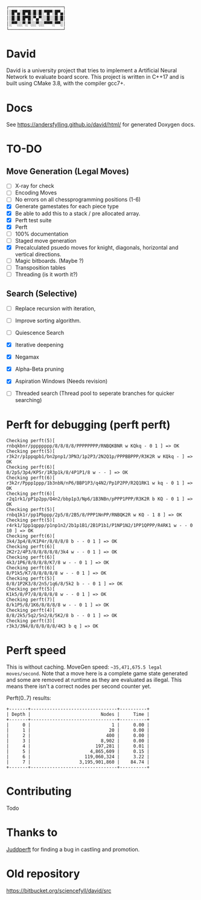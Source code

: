 ```markdown
┌────────────────────┐
│░█▀▄░█▀█░█░█░▀█▀░█▀▄│
│░█░█░█▀█░▀▄▀░░█░░█░█│
│░▀▀░░▀░▀░░▀░░▀▀▀░▀▀░│
└────────────────────┘
```

# David #
David is a university project that tries to implement a Artificial Neural Network to evaluate board score.
This project is written in C++17 and is built using CMake 3.8, with the compiler gcc7+.

# Docs #
See https://andersfylling.github.io/david/html/ for generated Doxygen docs.

# TO-DO #
## Move Generation (Legal Moves) ##
 - [ ] X-ray for check
 - [ ] Encoding Moves
 - [ ] No errors on all chessprogramming positions (1-6)
 - [x] Generate gamestates for each piece type
 - [x] Be able to add this to a stack / pre allocated array.
 - [x] Perft test suite
 - [x] Perft
 - [ ] 100% documentation
 - [ ] Staged move generation
 - [x] Precalculated psuedo moves for knight, diagonals, horizontal and vertical directions.
 - [ ] Magic bitboards. (Maybe ?)
 - [ ] Transposition tables
 - [ ] Threading (is it worth it?)
 
 ## Search (Selective) ##
  - [ ] Replace recursion with iteration,
  - [ ] Improve sorting algorithm.
  - [ ] Quiescence Search
  - [x] Iterative deepening
  - [x] Negamax
  - [x] Alpha-Beta pruning
  - [x] Aspiration Windows (Needs revision)
  - [ ] Threaded search (Thread pool to seperate branches for quicker searching)


# Perft for debugging (perft perft) #
```
Checking perft(5)[                  rnbqkbnr/pppppppp/8/8/8/8/PPPPPPPP/RNBQKBNR w KQkq - 0 1 ] => OK
Checking perft(5)[          r3k2r/p1ppqpb1/bn2pnp1/3PN3/1p2P3/2N2Q1p/PPPBBPPP/R3K2R w KQkq - ] => OK
Checking perft(6)[                                     8/2p5/3p4/KP5r/1R3p1k/8/4P1P1/8 w - - ] => OK
Checking perft(6)[          r3k2r/Pppp1ppp/1b3nbN/nP6/BBP1P3/q4N2/Pp1P2PP/R2Q1RK1 w kq - 0 1 ] => OK
Checking perft(6)[          r2q1rk1/pP1p2pp/Q4n2/bbp1p3/Np6/1B3NBn/pPPP1PPP/R3K2R b KQ - 0 1 ] => OK
Checking perft(5)[                 rnbq1k1r/pp1Pbppp/2p5/8/2B5/8/PPP1NnPP/RNBQK2R w KQ - 1 8 ] => OK
Checking perft(5)[  r4rk1/1pp1qppp/p1np1n2/2b1p1B1/2B1P1b1/P1NP1N2/1PP1QPPP/R4RK1 w - - 0 10 ] => OK
Checking perft(6)[                                         3k4/3p4/8/K1P4r/8/8/8/8 b - - 0 1 ] => OK
Checking perft(6)[                                         2K2r2/4P3/8/8/8/8/8/3k4 w - - 0 1 ] => OK
Checking perft(6)[                                            4k3/1P6/8/8/8/8/K7/8 w - - 0 1 ] => OK
Checking perft(6)[                                             8/P1k5/K7/8/8/8/8/8 w - - 0 1 ] => OK
Checking perft(5)[                                       8/8/1P2K3/8/2n5/1q6/8/5k2 b - - 0 1 ] => OK
Checking perft(5)[                                             K1k5/8/P7/8/8/8/8/8 w - - 0 1 ] => OK
Checking perft(7)[                                            8/k1P5/8/1K6/8/8/8/8 w - - 0 1 ] => OK
Checking perft(4)[                                         8/8/2k5/5q2/5n2/8/5K2/8 b - - 0 1 ] => OK
Checking perft(3)[                                                r3k3/3N4/8/8/8/8/8/4K3 b q ] => OK
```

# Perft speed #
This is without caching.
MoveGen speed: `~35,471,675.5 legal moves/second`.
Note that a move here is a complete game state generated and
some are removed at runtime as they are evaluated as illegal.
This means there isn't a correct nodes per second counter yet.

Perft(0..7) results:
```
+-------+--------------------------------+----------+
| Depth |                          Nodes |     Time |
+-------+--------------------------------+----------+
|     0 |                              1 |     0.00 |
|     1 |                             20 |     0.00 |
|     2 |                            400 |     0.00 |
|     3 |                          8,902 |     0.00 |
|     4 |                        197,281 |     0.01 |
|     5 |                      4,865,609 |     0.15 |
|     6 |                    119,060,324 |     3.22 |
|     7 |                  3,195,901,860 |    84.74 |
+-------+--------------------------------+----------+
```

# Contributing
Todo

# Thanks to
[Juddperft](https://github.com/jniemann66/juddperft) for finding a bug in castling and promotion.

# Old repository
https://bitbucket.org/sciencefyll/david/src
